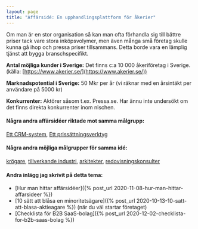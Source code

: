 ```yaml
---
layout: page
title: "Affärsidé: En upphandlingsplattform för åkerier"
---
```

Om man är en stor organisation så kan man ofta förhandla sig till bättre priser tack vare stora inköpsvolymer, men även många små företag skulle kunna gå ihop och pressa priser tillsammans. Detta borde vara en lämplig tjänst att bygga branschspecifikt.

**Antal möjliga kunder i Sverige:** Det finns c:a 10 000 åkeriföretag i Sverige.(källa: [https://www.akerier.se/](https://www.akerier.se/))

**Marknadspotential i Sverige:** 50 Mkr per år (vi räknar med en årsintäkt per användare på 5000 kr)

**Konkurrenter:** Aktörer såsom t.ex. Pressa.se. Har ännu inte undersökt om det finns direkta konkurrenter inom nischen.

#### Några andra affärsidéer riktade mot samma målgrupp:
[Ett CRM-system](/affarsideer/ett-crm-system-for-akerier/), [Ett prissättningsverktyg](/affarsideer/ett-prissattningsverktyg-for-akerier/)


#### Några andra möjliga målgrupper för samma idé:
[krögare](/affarsideer/en-upphandlingsplattform-for-krogare/), [tillverkande industri](/affarsideer/en-upphandlingsplattform-for-tillverkande-industri/), [arkitekter](/affarsideer/en-upphandlingsplattform-for-arkitekter/), [redovisningskonsulter](/affarsideer/en-upphandlingsplattform-for-redovisningskonsulter/)

#### Andra inlägg jag skrivit på detta tema:
- [Hur man hittar affärsidéer]({% post_url 2020-11-08-hur-man-hittar-affarsideer %})
- [10 sätt att blåsa en minoritetsägare]({% post_url 2020-10-13-10-satt-att-blasa-aktieagare %}) (när du väl startar företaget)
- [Checklista för B2B SaaS-bolag]({% post_url 2020-12-02-checklista-for-b2b-saas-bolag %})

